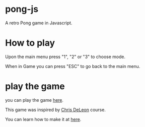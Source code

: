 # pong-js
A retro Pong game in Javascript.

# How to play
Upon the main menu press "1", "2" or "3" to choose mode.

When in Game you can press "ESC" to go back to the main menu.

# play the game
you can play the game [here](https://yonatan-n.github.io/pong-js/).

This game was inspired by [Chris DeLeon](https://www.udemy.com/user/christopherleedeleon/) course.

You can learn how to make it at [here](https://www.udemy.com/code-your-first-game/).
